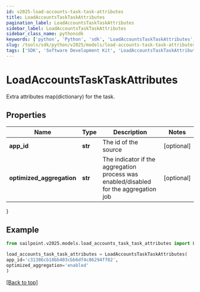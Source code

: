 ```yaml
---
id: v2025-load-accounts-task-task-attributes
title: LoadAccountsTaskTaskAttributes
pagination_label: LoadAccountsTaskTaskAttributes
sidebar_label: LoadAccountsTaskTaskAttributes
sidebar_class_name: pythonsdk
keywords: ['python', 'Python', 'sdk', 'LoadAccountsTaskTaskAttributes', 'V2025LoadAccountsTaskTaskAttributes'] 
slug: /tools/sdk/python/v2025/models/load-accounts-task-task-attributes
tags: ['SDK', 'Software Development Kit', 'LoadAccountsTaskTaskAttributes', 'V2025LoadAccountsTaskTaskAttributes']
---
```


# LoadAccountsTaskTaskAttributes

Extra attributes map(dictionary) for the task.

## Properties

Name | Type | Description | Notes
------------ | ------------- | ------------- | -------------
**app_id** | **str** | The id of the source | [optional] 
**optimized_aggregation** | **str** | The indicator if the aggregation process was enabled/disabled for the aggregation job | [optional] 
}

## Example

```python
from sailpoint.v2025.models.load_accounts_task_task_attributes import LoadAccountsTaskTaskAttributes

load_accounts_task_task_attributes = LoadAccountsTaskTaskAttributes(
app_id='c31386cb18bb403cbb6df4c86294ff82',
optimized_aggregation='enabled'
)

```
[[Back to top]](#) 

